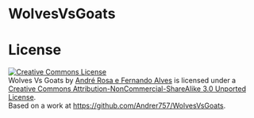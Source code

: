 WolvesVsGoats
=============


License
=============
<a rel="license" href="http://creativecommons.org/licenses/by-nc-sa/3.0/deed.en_US"><img alt="Creative Commons License" style="border-width:0" src="http://i.creativecommons.org/l/by-nc-sa/3.0/88x31.png" /></a><br /><span xmlns:dct="http://purl.org/dc/terms/" property="dct:title">Wolves Vs Goats</span> by <a xmlns:cc="http://creativecommons.org/ns#" href="http://wvg.i3portal.net" property="cc:attributionName" rel="cc:attributionURL">André Rosa e Fernando Alves</a> is licensed under a <a rel="license" href="http://creativecommons.org/licenses/by-nc-sa/3.0/deed.en_US">Creative Commons Attribution-NonCommercial-ShareAlike 3.0 Unported License</a>.<br />Based on a work at <a xmlns:dct="http://purl.org/dc/terms/" href="https://github.com/Andrer757/WolvesVsGoats" rel="dct:source">https://github.com/Andrer757/WolvesVsGoats</a>.
